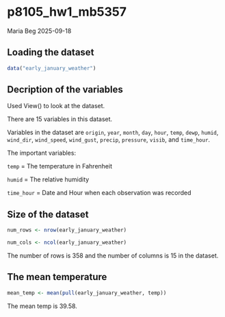 p8105_hw1_mb5357
================
Maria Beg
2025-09-18

## Loading the dataset

``` r
data("early_january_weather")
```

## Decription of the variables

Used View() to look at the dataset.

There are 15 variables in this dataset.

Variables in the dataset are `origin`, `year`, `month`, `day`, `hour`,
`temp`, `dewp`, `humid`, `wind_dir`, `wind_speed`, `wind_gust`,
`precip`, `pressure`, `visib`, and `time_hour`.

The important variables:

`temp` = The temperature in Fahrenheit

`humid` = The relative humidity

`time_hour` = Date and Hour when each observation was recorded

## Size of the dataset

``` r
num_rows <- nrow(early_january_weather)

num_cols <- ncol(early_january_weather)
```

The number of rows is 358 and the number of columns is 15 in the
dataset.

## The mean temperature

``` r
mean_temp <- mean(pull(early_january_weather, temp))
```

The mean temp is 39.58.
